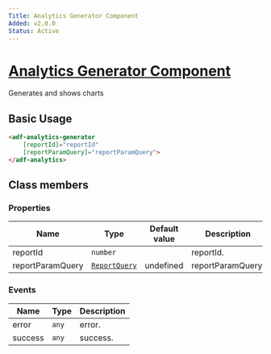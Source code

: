 ```yaml
---
Title: Analytics Generator Component
Added: v2.0.0
Status: Active
---
```


# [Analytics Generator Component](../../../lib/insights/src/lib/analytics-process/components/analytics-generator.component.ts "Defined in analytics-generator.component.ts")

Generates and shows charts

## Basic Usage

```html
<adf-analytics-generator 
    [reportId]="reportId" 
    [reportParamQuery]="reportParamQuery">
</adf-analytics>
```

## Class members

### Properties

| Name | Type | Default value | Description |
| ---- | ---- | ------------- | ----------- |
| reportId | `number` |  | reportId. |
| reportParamQuery | [`ReportQuery`](../../../lib/insights/src/lib/diagram/models/report/report-query.model.ts) | undefined | reportParamQuery. |

### Events

| Name | Type | Description |
| ---- | ---- | ----------- |
| error | `any` | error. |
| success | `any` | success. |
